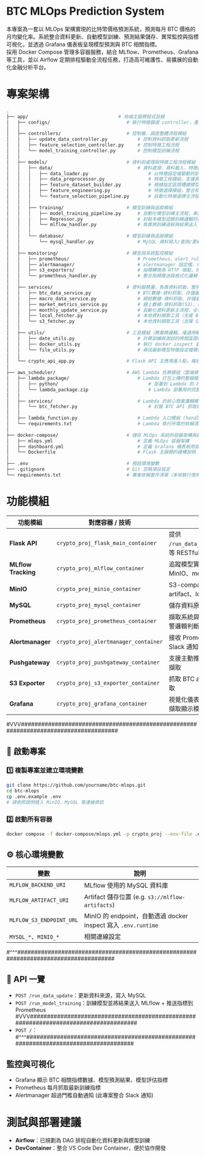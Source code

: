 
# BTC MLOps Prediction System

本專案為一套以 MLOps 架構實現的比特幣價格預測系統，預測每月 BTC 價格的月均變化率。系統整合資料更新、自動模型訓練、預測結果儲存、異常監控與指標可視化，並透過 Grafana 儀表板呈現模型預測與 BTC 相關指標。  
採用 Docker Compose 管理多容器服務，結合 MLflow、Prometheus、Grafana 等工具，並以 Airflow 定期排程驅動全流程任務，打造高可維護性、易擴展的自動化金融分析平台。


# 專案架構

```bash
.
├── app/                                 # 地端主服務程式目錄
│   ├── configs/                            # 執行特徵篩選 controller，產出模型特徵設定檔
│   │
│   ├── controllers/                        # 控制層，調度整體流程模組
│   │   ├── update_data_controller.py           # 控制資料抓取更新流程
│   │   ├── feature_selection_controller.py     # 控制特徵工程流程
│   │   └── model_training_controller.py        # 控制模型訓練流程
│   │
│   ├── models/                             # 資料前處理與特徵工程流程模組
│   │   ├── data/                               # 資料處理、資料載入、特徵篩選邏輯
│   │   │   ├── data_loader.py                      # 以特徵設定檔驅動的訓練資料建構模組
│   │   │   ├── data_preprocessor.py                # 特徵工程模組，支援資料合併、滯後變數、變化率、溢價率計算
│   │   │   ├── feature_dataset_builder.py          # 根據指定區間構建模型訓練用特徵資料集
│   │   │   ├── feature_engineering.py              # 特徵選擇模組，整合相關係數與 XGBoost 特徵重要性進行變數篩選模組
│   │   │   └── feature_selection_pipeline.py       # 自動化特徵選擇主流程，儲存最終變數設定為 JSON
│   │   │ 
│   │   ├── training/                       # 模型訓練與追蹤模組
│   │   │   ├── model_training_pipeline.py      # 自動化模型訓練主流程，串接訓練與評估
│   │   │   ├── Regressor.py                    # 封裝多模型迴歸訓練邏輯的模組
│   │   │   └── mlflow_handler.py               # 負責將訓練過程與結果送入 MLflow 追蹤
│   │   │
│   │   └── database/                       # 模型訓練與追蹤模組
│   │       └── mysql_handler.py                # MySQL 資料寫入/查詢/更新等封裝邏輯
│   │
│   ├── monitoring/                         # 模型與系統監控模組
│   │   ├── prometheus/                         # Prometheus、alert_rules yml設定檔
│   │   ├── alertmanager/                       # alertmanager 設定檔，串連 slack webhook
│   │   ├── s3_exporters/                       # 指標轉換為 HTTP 端點，供 Prometheus 擷取
│   │   └── prometheus_handler.py               # 整合指標推送與格式化邏輯
│   │
│   ├── services/                           # 資料服務層，負責資料抓取、整併與存取邏輯
│   │   ├── btc_data_service.py                 # BTC數據-資料抓取、存儲邏輯
│   │   ├── macro_data_service.py               # 總經數據-資料抓取、存儲邏輯
│   │   ├── market_metrics_service.py           # 鏈上數據-資料抓取(S3)、存儲邏輯
│   │   ├── monthly_update_service.py           # 自動化資料更新主流程，全資料統一入口
│   │   ├── local_fetcher.py                    # 本地資料擷取工具（支援 BTC / 總經等類別）
│   │   └── s3_fetcher.py                       # 本地資料擷取工具（支援 S3 資料抓取類別）
│   │
│   ├── utils/                              # 工具模組（無業務邏輯，僅通用輔助功能）
│   │   ├── date_utils.py                       # 計算訓練與測試的時間區間模組
│   │   ├── docker_utils.py                     # 執行 docker inspect 查容器 IP 模組
│   │   └── file_utils.py                       # 尋找最新模型特徵設定檔模組
│   │
│   └── crypto_api_app.py                   # Flask API 主應用進入點，接收 Airflow 觸發執行資料更新與模型訓練
│
├── aws_scheduler/                          # AWS Lambda 任務模組（雲端資料排程）
│   ├── lambda_package/                         # Lambda 打包上傳的壓縮檔與原始碼
│   │   ├── python/                                 # 部署到 Lambda 的 Python 套件資料夾（透過 ZIP 打包）
│   │   └── lambda_package.zip                      # Lambda 部署用的完整壓縮檔（含函數與依賴）
│   │   
│   ├── services/                               # Lambda 的核心商業邏輯模組
│   │   └── btc_fetcher.py                          # 封裝 BTC API 抓取與 S3 上傳邏輯的模組
│   │ 
│   ├── lambda_function.py                      # Lambda 入口模組 (handler)
│   └── requirements.txt                        # Lambda 執行所需的依賴清單
│
├── docker-compose/                         # 儲存 MLOps 系統的容器架構與服務部署設定檔
│   ├── mlops.yml                               # 定義 MLOps 容器架構
│   ├── dashboard.yml                           # 定義 Grafana 儀表板用容器架構
│   └── Dockerfile                              # Flask 主服務的建構說明
│
├── .env                                    # 預設環境變數
├── .gitignore                              # Git 忽略項目設定
└── requirements.txt                        # 專案依賴套件清單（本地執行使用）
```


# 功能模組

| 功能模組         | 對應容器 / 技術               | 說明 |
|------------------|-------------------------------|------|
| **Flask API**         | `crypto_proj_flask_main_container`     | 提供 `/run_data_update`、`/run_model_training` 等 RESTful 介面給 Airflow 調用 |
| **MLflow Tracking**   | `crypto_proj_mlflow_container`         | 追蹤模型實驗與參數，支援 artifact 儲存至 MinIO、metadata 儲存至 MySQL |
| **MinIO**             | `crypto_proj_minio_container`          | S3-compatible 儲存服務，存放模型 artifact、log 等 |
| **MySQL**             | `crypto_proj_mysql_container`          | 儲存資料原始記錄與處理後數據 |
| **Prometheus**        | `crypto_proj_prometheus_container`     | 擷取系統與模型訓練指標，進行監控與告警邏輯判斷 |
| **Alertmanager**      | `crypto_proj_alertmanager_container`   | 接收 Prometheus 告警，並可串接 LINE / Slack 通知 |
| **Pushgateway**       | `crypto_proj_pushgateway_container`    | 支援主動推送自定義指標供 Prometheus 擷取 |
| **S3 Exporter**       | `crypto_proj_s3_exporter_container`    | 抓取 BTC api 即時數據供 Prometheus 擷取 |
| **Grafana**           | `crypto_proj_grafana_container`        | 視覺化儀表板，從 Prometheus、MySql 擷取顯示模型訓練結果與 BTC 相關數據 |


#VVV#####################################################################################

## 🔧 啟動專案

### 1️⃣ 複製專案並建立環境變數

```bash
git clone https://github.com/yourname/btc-mlops.git
cd btc-mlops
cp .env.example .env
# 請依照說明填入 MinIO、MySQL 等連線資訊
```

### 2️⃣ 啟動所有容器

```bash
docker compose -f docker-compose/mlops.yml -p crypto_proj --env-file .env up -d
```


## ⚙️ 核心環境變數

| 變數 | 說明 |
|------|------|
| `MLFLOW_BACKEND_URI` | MLflow 使用的 MySQL 資料庫 |
| `MLFLOW_ARTIFACT_URI` | Artifact 儲存位置 (e.g. `s3://mlflow-artifacts`) |
| `MLFLOW_S3_ENDPOINT_URL` | MinIO 的 endpoint，自動透過 docker inspect 寫入 `.env.runtime` |
| `MYSQL_*`、`MINIO_*` | 相關連線設定 |

#^^^#####################################################################################


## 📡 API 一覽

- `POST /run_data_update`：更新資料來源，寫入 MySQL
- `POST /run_model_training`：訓練模型並將結果送入 MLflow + 推送指標到 Prometheus
#VVV#####################################################################################
- `POST /`：
#^^^#####################################################################################


## 監控與可視化

- Grafana 顯示 BTC 相關指標數據、模型預測結果、模型評估指標
- Prometheus 每月抓取最新訓練指標
- Alertmanager 超過門檻自動通知 (此專案整合 Slack 通知)

# 測試與部署建議

- **Airflow**：已規劃為 DAG 排程自動化資料更新與模型訓練
- **DevContainer**：整合 VS Code Dev Container，便於協作開發



